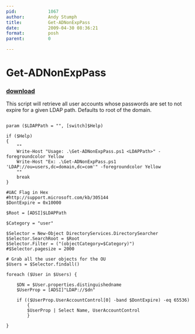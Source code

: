 ```yaml
---
pid:            1067
author:         Andy Stumph
title:          Get-ADNonExpPass
date:           2009-04-30 08:36:21
format:         posh
parent:         0

---
```


# Get-ADNonExpPass

### [download](//scripts/1067.ps1)

This script will retrieve all user accounts whose passwords are set to not expire for a given LDAP path. Defaults to root of the domain.

```posh

param ($LDAPPath = "", [switch]$Help)

if ($Help)
{
	""
	Write-Host "Usage: .\Get-ADNonExpPass.ps1 <LDAPPath>" -foregroundcolor Yellow
	Write-Host "Ex: .\Get-ADNonExpPass.ps1 'LDAP://ou=users,dc=domain,dc=com'" -foregroundcolor Yellow
	""
	break
}

#UAC Flag in Hex
#http://support.microsoft.com/kb/305144
$DontExpire = 0x10000

$Root = [ADSI]$LDAPPath

$Category = "user"

$Selector = New-Object DirectoryServices.DirectorySearcher
$Selector.SearchRoot = $Root 
$Selector.Filter = ("(objectCategory=$Category)")
#$Selector.pagesize = 2000

# Grab all the user objects for the OU
$Users = $Selector.findall()

foreach ($User in $Users) {

	$DN = $User.properties.distinguishedname
	$UserProp = [ADSI]"LDAP://$dn"
	
	if (($UserProp.UserAccountControl[0] -band $DontExpire) -eq 65536)
		{
		$UserProp | Select Name, UserAccountControl
		}

}

```
